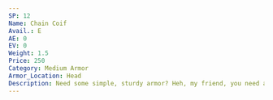 ```yaml
---
SP: 12
Name: Chain Coif
Avail.: E
AE: 0
EV: 0
Weight: 1.5
Price: 250
Category: Medium Armor
Armor_Location: Head
Description: Need some simple, sturdy armor? Heh, my friend, you need a chain coif. Just a fancy term for a hood made of chain mail. It’ll stop sword blows and cushion against hammer blows and such. Some people use it as full armor, some wear one under a helmet. Either way it’s good stuff.
---
```

